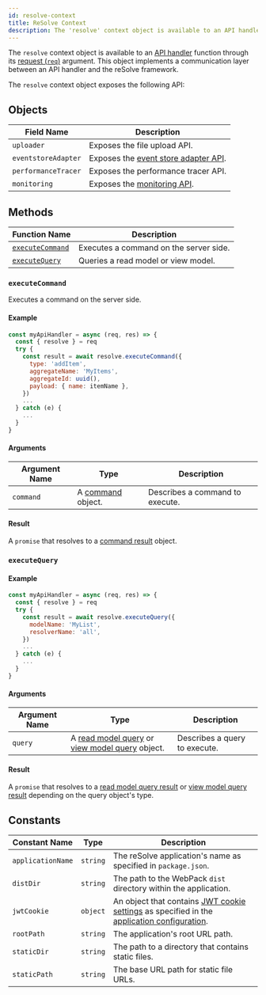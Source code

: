 ```yaml
---
id: resolve-context
title: ReSolve Context
description: The 'resolve' context object is available to an API handler function through its request (req) argument. This object implements a communication layer between an API handler and the reSolve framework.
---
```


The `resolve` context object is available to an [API handler](api-handler.md) function through its [request (`req`)](api-handler.md#request) argument. This object implements a communication layer between an API handler and the reSolve framework.

The `resolve` context object exposes the following API:

## Objects

| Field Name          | Description                                                       |
| ------------------- | ----------------------------------------------------------------- |
| `uploader`          | Exposes the file upload API.                                      |
| `eventstoreAdapter` | Exposes the [event store adapter API](../event-store-adapter.md). |
| `performanceTracer` | Exposes the performance tracer API.                               |
| `monitoring`        | Exposes the [monitoring API](../monitoring/monitoring.md).        |

## Methods

| Function Name                       | Description                            |
| ----------------------------------- | -------------------------------------- |
| [`executeCommand`](#executecommand) | Executes a command on the server side. |
| [`executeQuery`](#executequery)     | Queries a read model or view model.    |

### `executeCommand`

Executes a command on the server side.

#### Example

```js
const myApiHandler = async (req, res) => {
  const { resolve } = req
  try {
    const result = await resolve.executeCommand({
      type: 'addItem',
      aggregateName: 'MyItems',
      aggregateId: uuid(),
      payload: { name: itemName },
    })
    ...
  } catch (e) {
    ...
  }
}
```

#### Arguments

| Argument Name | Type                                              | Description                     |
| ------------- | ------------------------------------------------- | ------------------------------- |
| `command`     | A [command](../command.md#command-object) object. | Describes a command to execute. |

#### Result

A `promise` that resolves to a [command result](../command.md#command-result-object) object.

### `executeQuery`

#### Example

```js
const myApiHandler = async (req, res) => {
  const { resolve } = req
  try {
    const result = await resolve.executeQuery({
      modelName: 'MyList',
      resolverName: 'all',
    })
    ...
  } catch (e) {
    ...
  }
}
```

#### Arguments

| Argument Name | Type                                                                                                                         | Description                   |
| ------------- | ---------------------------------------------------------------------------------------------------------------------------- | ----------------------------- |
| `query `      | A [read model query](../read-model/query.md#query-object) or [view model query](../view-model/query.md#query-object) object. | Describes a query to execute. |

#### Result

A `promise` that resolves to a [read model query result](../read-model/query.md#result-object) or [view model query result](../view-model/query.md#result-object) depending on the query object's type.

## Constants

| Constant Name     | Type     | Description                                                                                                                                                                      |
| ----------------- | -------- | -------------------------------------------------------------------------------------------------------------------------------------------------------------------------------- |
| `applicationName` | `string` | The reSolve application's name as specified in `package.json`.                                                                                                                   |
| `distDir`         | `string` | The path to the WebPack `dist` directory within the application.                                                                                                                 |
| `jwtCookie`       | `object` | An object that contains [JWT cookie settings](../../application-configuration.md#jwtcookie) as specified in the [application configuration](../../application-configuration.md). |
| `rootPath`        | `string` | The application's root URL path.                                                                                                                                                 |
| `staticDir`       | `string` | The path to a directory that contains static files.                                                                                                                              |
| `staticPath`      | `string` | The base URL path for static file URLs.                                                                                                                                          |
